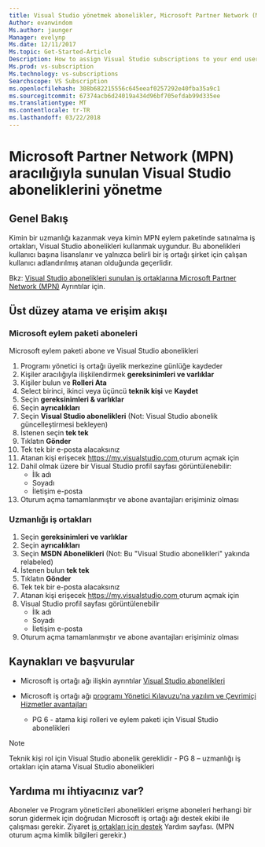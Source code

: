 ```yaml
---
title: Visual Studio yönetmek abonelikler, Microsoft Partner Network (MPN) aracılığıyla sunulan | Microsoft Docs
Author: evanwindom
Ms.author: jaunger
Manager: evelynp
Ms.date: 12/11/2017
Ms.topic: Get-Started-Article
Description: How to assign Visual Studio subscriptions to your end users, for MPN partners.
Ms.prod: vs-subscription
Ms.technology: vs-subscriptions
Searchscope: VS Subscription
ms.openlocfilehash: 308b682215556c645eeaf0257292e40fba35a9c1
ms.sourcegitcommit: 67374acb6d24019a434d96bf705efdab99d335ee
ms.translationtype: MT
ms.contentlocale: tr-TR
ms.lasthandoff: 03/22/2018
---
```

# <a name="managing-visual-studio-subscriptions-offered-through-the-microsoft-partner-network-mpn"></a>Microsoft Partner Network (MPN) aracılığıyla sunulan Visual Studio aboneliklerini yönetme

## <a name="overview"></a>Genel Bakış
Kimin bir uzmanlığı kazanmak veya kimin MPN eylem paketinde satınalma iş ortakları, Visual Studio abonelikleri kullanmak uygundur. Bu abonelikleri kullanıcı başına lisanslanır ve yalnızca belirli bir iş ortağı şirket için çalışan kullanıcı adlandırılmış atanan olduğunda geçerlidir.

Bkz: [Visual Studio abonelikleri sunulan iş ortaklarına Microsoft Partner Network (MPN)](program-mpn.md) Ayrıntılar için.

## <a name="high-level-assignment-and-access-flow"></a>Üst düzey atama ve erişim akışı

### <a name="microsoft-action-pack-subscribers"></a>Microsoft eylem paketi aboneleri
Microsoft eylem paketi abone ve Visual Studio abonelikleri

1. Programı yönetici iş ortağı üyelik merkezine günlüğe kaydeder
2. Kişiler aracılığıyla ilişkilendirmek **gereksinimleri ve varlıklar**
3. Kişiler bulun ve **Rolleri Ata**
4. Select birinci, ikinci veya üçüncü **teknik kişi** ve **Kaydet**
5. Seçin **gereksinimleri & varlıklar**
6. Seçin **ayrıcalıkları**
7. Seçin **Visual Studio abonelikleri** (Not: Visual Studio abonelik güncelleştirmesi bekleyen)
8. İstenen seçin **tek tek**
9. Tıklatın **Gönder**
10. Tek tek bir e-posta alacaksınız
11. Atanan kişi erişecek [ https://my.visualstudio.com ](https://my.visualstudio.com?wt.mc_id=o~msft~docs) oturum açmak için
12. Dahil olmak üzere bir Visual Studio profil sayfası görüntülenebilir:
    - İlk adı
    - Soyadı
    - İletişim e-posta
13. Oturum açma tamamlanmıştır ve abone avantajları erişiminiz olması


### <a name="competency-partners"></a>Uzmanlığı iş ortakları
1. Seçin **gereksinimleri ve varlıklar**
2. Seçin **ayrıcalıkları**
3. Seçin **MSDN Abonelikleri** (Not: Bu "Visual Studio abonelikleri" yakında relabeled)
4. İstenen bulun **tek tek**
5. Tıklatın **Gönder**
6. Tek tek bir e-posta alacaksınız
7. Atanan kişi erişecek [ https://my.visualstudio.com ](https://my.visualstudio.com?wt.mc_id=o~msft~docs) oturum açmak için
8. Visual Studio profil sayfası görüntülenebilir
    - İlk adı
    - Soyadı
    - İletişim e-posta
9. Oturum açma tamamlanmıştır ve abone avantajları erişiminiz olması

## <a name="resources-and-references"></a>Kaynakları ve başvurular

- Microsoft iş ortağı ağı ilişkin ayrıntılar [Visual Studio abonelikleri](https://partner.microsoft.com/membership/msdn-subscriptions)

- Microsoft iş ortağı ağı [programı Yönetici Kılavuzu'na yazılım ve Çevrimiçi Hizmetler avantajları](https://assets.microsoft.com/Program-Administrator-Guide-to-Software-and-Online-Services-Benefits_1.pdf)
    - PG 6 - atama kişi rolleri ve eylem paketi için Visual Studio abonelikleri

> [!NOTE]
> Teknik kişi rol için Visual Studio abonelik gereklidir
    - PG 8 – uzmanlığı iş ortakları için atama Visual Studio abonelikleri

## <a name="need-help"></a>Yardıma mı ihtiyacınız var?
Aboneler ve Program yöneticileri abonelikleri erişme aboneleri herhangi bir sorun gidermek için doğrudan Microsoft iş ortağı ağı destek ekibi ile çalışması gerekir. Ziyaret [iş ortakları için destek](https://partner.microsoft.com/support) Yardım sayfası. (MPN oturum açma kimlik bilgileri gerekir.)

